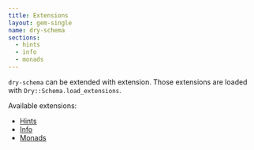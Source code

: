 ```yaml
---
title: Extensions
layout: gem-single
name: dry-schema
sections:
  - hints
  - info
  - monads
---
```


`dry-schema` can be extended with extension. Those extensions are loaded with `Dry::Schema.load_extensions`.

Available extensions:

- [Hints](docs::extensions/hints)
- [Info](docs::extensions/info)
- [Monads](docs::extensions/monads)
